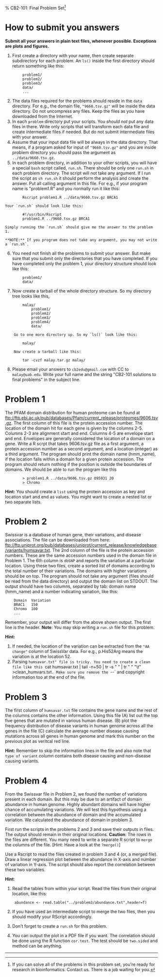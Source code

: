 % CB2-101: Final Problem Set[^*]

[^*]: If you can solve all of the problems in this problem set, you're ready for research in bioinformatics. Contact us. There is a job waiting for you.



# How to submit you answers

<!--
There are two ways to submit answers:

1. Submit your answer as single `Rmd` file with runnable embedded code.  You should also submit the generated `html` or `PDF` along with the source `.Rmd`. Scripts files should be submitted as `.R` files. Please email your answers to `cb2edu@gmail.com` with CC to `malay@uab.edu`. Write your full name and the string "Info 510 solutions to final problems" in the subject line. Do not send word or any other document types.
2. Creat a github repository on Github website and send me an email with the link to repository with subject line as instructed above. Create separate directory for each problem.
-->

**Submit all your answers in plain text files, whenever possible. Exceptions are plots and figures.**

1. First create a directory with your name, then create separate subdirectory for each problem. An `ls()` inside the first directory should return something like this:
```
		problem1/
		problem2/
		problem3/
		data/
		...
```
2. The data files required for the problems should reside in the `data` directory. For e.g., the domain file, `"9660.tsv.gz"` will be inside the data directory. Do not uncompress any files. Keep the files as you have downloaded from the Internet.
3. In each `problem` directory put your scripts. You *should not* put any data files in there. Write only scripts that will transform each data file and create intermediate files if needed. But do not submit intermediate files with your answer.
4. Assume that your input data file will be always in the data directory. That means, if a program asked for input of `"9660.tsv.gz"` and you are inside problem directory you should pass the argument as `../data/9660.tsv.gz`.
5. In each problem directory, in addition to your other scripts, you will have a special `bash` script called, `run.sh`. There should be only one `run.sh` in each problem directory. The script will not take any argument. If I run the script as `sh run.sh` it should perform the analysis and create the answer. Put all calling argument in this file. For e.g., if your program name is "problem1.R" and you normally run it like this:

```
		Rscript problem1.R ../data/9660.tsv.gz BRCA1
```
	Your `run.sh` should look like this:
```
		#!/usr/bin/Rscript
		problem1.R ../9660.tsv.gz BRCA1
```
	Simply running the `run.sh` should give me the answer to the problem 1.

	**NOTE:** If you program does not take any argument, you may not write a `run.sh`.

6. You need not finish all the problems to submit your answer. But make sure that you submit only the directories that you have completed. If you have completed only the problem 1, your directory structure should look like this:

```
		problem1/
		data/
```
7. Now create a tarball of the whole directory structure. So my directory tree looks like this,
```
		malay/
			problem1/
			problem2/
			problem3/
			problem4/
			data/

	Go to one more directory up. So my `ls()` look like this:

		malay/

	Now create a tarball like this:

		tar -cvzf malay.tar.gz malay/
```
8. Please email your answers to `cb2edu@gmail.com` with CC to `malay@uab.edu`. Write your full name and the string "CB2-101 solutions to final problems" in the subject line.



# Problem 1
The PFAM domain distribution for human proteome can be found at <ftp://ftp.ebi.ac.uk/pub/databases/Pfam/current_release/proteomes/9606.tsv.gz>. The first column of this file is the protein accession number. The location of the domain hit for each gene is given by the columns 2-5. Columns 2-3 are alignment start and end. Columns 4-5 are envelope start and end. Envelopes are generally considered the location of a domain on a gene. Write a R scrpt that takes 9606.tsv.gz file as a first argument, a protein accession number as a second argument, and a location (integer) as a third argument. The program should print the domain name (hmm_name), if the location falls within a domain for a given protein accession. The program should return nothing if the position is outside the boundaries of domains. We should be able to run the
program like this

```
		> problem1.R ../data/9606.tsv.gz O95931 20
		> Chromo
```
<!--
**Note:** Remember to populate your `run.sh` file in the directory with the command example given above.
-->

**Hint:** You should create a `list` using the protein accession as key and location start and end as values. You might want to create a nested list or two separate lists. 

# Problem 2
Swissvar is a database of human gene, their variations, and disease associations. The file can be downloaded from here: <ftp://ftp.uniprot.org/pub/databases/uniprot/current_release/knowledgebase/variants/humsavar.txt>. The 2nd column of the file is the protein accession numbers. These are the same accession numbers used in the domain file in Problem 1. The 6th column is `dbSNP` and reports the variation at a particular location.  Using these two files, create a sorted list of domains according to the total number of their variations. The domains with higher variations should be on top. The program should not take any argument (files should be read from the data directory) and output the domain list on STDOUT. The output should have two columns, separated by tab: domain name (hmm_name) and a number indicating variation, like this:

		Domain  Variation
		BRAC1	150
		Chromo	100
		...

Remember, your output will differ from the above shown output. The first line is the header.
**Note**: You may skip writing a `run.sh` file for this problem.

**Hint:** 

1. If needed, the location of the variation can be extracted from the `"AA change"` column of SwissVar data. For e.g., p.His52Arg means the variation is at the location 52.
2. Parsing `humsavar.txt" file is tricky. You need to create a clean file like this
`cat humsavar.txt | tail -n+50 | tr -s " " | tr " " "\t" >clean_humvars.txt`. Make sure you remove the `--` and copyright information too at the end of the file.

<!--
# Problem 3
Write a program that will generate the abundance of domain in human genome. Use the 9606.tsv.gz file and count the number of times a domain present in a genome. The program should generate the output in descending order, the higher abundant domain should be on top. An example output will be like this:

		Domain	Abundance
		AAAtpase	250
		SH3			100
		...

**Note:** Your output will vary. The program should not take any argument. You need not write a `run.sh` script for this.
-->

# Problem 3
The first column of `humsavar.txt` file contains the gene name and the rest of the columns contains the other information. Using this file (A) list out the top five genes that are mutated in various human disease. (B) plot the frequency distribution of disease variants in human genome across all the genes in the file (C) calculate the average number disease causing mutations across all genes in human genome and mark this number on the previous plot as veritcal red line.   

**Hint:** Remember to skip the information lines in the file and also note that `type of variant` column contains both disease causing and non-disease causing variants.

# Problem 4
From the Swissvar file in Problem 2, we found the number of variations present in each domain. But this may be due to an artifact of domain abundance in human genome. Highly abundant domains will have higher chance of accumulating variations. We will test this hypothesis using a correlation between the abundance of domain and the accumulated variation. We calculated the abundance of domain in problem 3.

First run the scripts in the problems 2 and 3 and save their outputs in files. The output should remain in their original locations. **Caution**: The rows in the files are different. You many need to write a separate R script to `merge` the columns of the file. [Hint: Have a look at the `?merge()`]

Use a Rscript to read the files created in problem 3 and 4 (or, a merged file). Draw a linear regression plot between the abundance in X-axis and  number of variation in Y-axis. The script should also report the correlation between these two variables.

**Hint**:

1. Read the tables from within your script. Read the files from their original location, like this:

		abundance <- read.table("../problem3/abundance.txt",header=T)

2. If you have used an intermediate script to merge the two files, then you should modify your RScript accordingly.
3. Don't forget to create a `run.sh` for this problem.
4. You can output the plot in a PDF file if you want. The correlation should be done using the R function `cor.test`. The test should be `two.sided` and method can be anything.

* * * *
